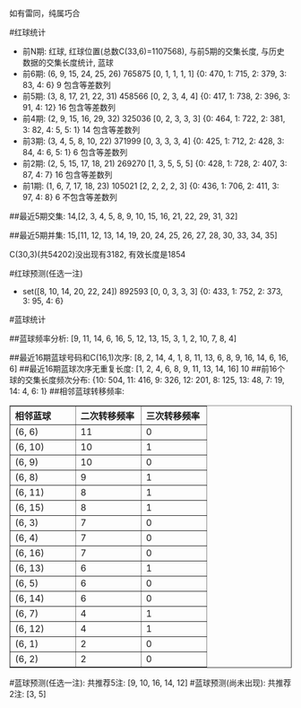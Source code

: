 <!-- 
.. title: 双色球2014067期(2014-06-15)数据分析报告
.. slug: slott-2014067-2014-06-15-report
.. date: 2014-06-16 08:00:00 UTC+08:00
.. tags: Lottery
.. link: 
.. description: 
.. type: text
-->

如有雷同，纯属巧合

<!-- TEASER_END-->

#红球统计

- 前N期: 红球, 红球位置(总数C(33,6)=1107568), 与前5期的交集长度, 与历史数据的交集长度统计, 蓝球
- 前6期: (6, 9, 15, 24, 25, 26) 765875 [0, 1, 1, 1, 1] {0: 470, 1: 715, 2: 379, 3: 83, 4: 6} 9 包含等差数列
- 前5期: (3, 8, 17, 21, 22, 31) 458566 [0, 2, 3, 4, 4] {0: 417, 1: 738, 2: 396, 3: 91, 4: 12} 16 包含等差数列
- 前4期: (2, 9, 15, 16, 29, 32) 325036 [0, 2, 3, 3, 3] {0: 464, 1: 722, 2: 381, 3: 82, 4: 5, 5: 1} 14 包含等差数列
- 前3期: (3, 4, 5, 8, 10, 22) 371999 [0, 3, 3, 3, 4] {0: 425, 1: 712, 2: 428, 3: 84, 4: 6, 5: 1} 6 包含等差数列
- 前2期: (2, 5, 15, 17, 18, 21) 269270 [1, 3, 5, 5, 5] {0: 428, 1: 728, 2: 407, 3: 87, 4: 7} 16 包含等差数列
- 前1期: (1, 6, 7, 17, 18, 23) 105021 [2, 2, 2, 2, 3] {0: 436, 1: 706, 2: 411, 3: 97, 4: 8} 6 不包含等差数列

##最近5期交集:
14,[2, 3, 4, 5, 8, 9, 10, 15, 16, 21, 22, 29, 31, 32]

##最近5期并集:
15,[11, 12, 13, 14, 19, 20, 24, 25, 26, 27, 28, 30, 33, 34, 35]

C(30,3)(共54202)没出现有3182, 
有效长度是1854

#红球预测(任选一注)

- set([8, 10, 14, 20, 22, 24]) 892593 [0, 0, 3, 3, 3] {0: 433, 1: 752, 2: 373, 3: 95, 4: 6}

#蓝球统计

##蓝球频率分析:
[9, 11, 14, 6, 16, 5, 12, 13, 15, 3, 1, 2, 10, 7, 8, 4]

##最近16期蓝球号码和C(16,1)次序:
[8, 2, 14, 4, 1, 8, 11, 13, 6, 8, 9, 16, 14, 6, 16, 6]
##最近16期蓝球次序无重复长度:
[1, 2, 4, 6, 8, 9, 11, 13, 14, 16] 10
##前16个球的交集长度频次分布:
{10: 504, 11: 416, 9: 326, 12: 201, 8: 125, 13: 48, 7: 19, 14: 4, 6: 1}
##相邻蓝球转移频率:
<table border="1" class="table table-striped dataframe">
  <thead>
    <tr style="text-align: left;">
      <th style="min-width: 100px;">相邻蓝球</th>
      <th style="min-width: 100px;">二次转移频率</th>
      <th style="min-width: 100px;">三次转移频率</th>
    </tr>
  </thead>
  <tbody>
    <tr>
      <td>  (6, 6)</td>
      <td> 11</td>
      <td> 0</td>
    </tr>
    <tr>
      <td> (6, 10)</td>
      <td> 10</td>
      <td> 1</td>
    </tr>
    <tr>
      <td>  (6, 9)</td>
      <td> 10</td>
      <td> 0</td>
    </tr>
    <tr>
      <td>  (6, 8)</td>
      <td>  9</td>
      <td> 1</td>
    </tr>
    <tr>
      <td> (6, 11)</td>
      <td>  8</td>
      <td> 1</td>
    </tr>
    <tr>
      <td> (6, 15)</td>
      <td>  8</td>
      <td> 1</td>
    </tr>
    <tr>
      <td>  (6, 3)</td>
      <td>  7</td>
      <td> 0</td>
    </tr>
    <tr>
      <td>  (6, 4)</td>
      <td>  7</td>
      <td> 0</td>
    </tr>
    <tr>
      <td> (6, 16)</td>
      <td>  7</td>
      <td> 0</td>
    </tr>
    <tr>
      <td> (6, 13)</td>
      <td>  6</td>
      <td> 1</td>
    </tr>
    <tr>
      <td>  (6, 5)</td>
      <td>  6</td>
      <td> 0</td>
    </tr>
    <tr>
      <td> (6, 14)</td>
      <td>  6</td>
      <td> 0</td>
    </tr>
    <tr>
      <td>  (6, 7)</td>
      <td>  4</td>
      <td> 1</td>
    </tr>
    <tr>
      <td> (6, 12)</td>
      <td>  4</td>
      <td> 1</td>
    </tr>
    <tr>
      <td>  (6, 1)</td>
      <td>  2</td>
      <td> 0</td>
    </tr>
    <tr>
      <td>  (6, 2)</td>
      <td>  2</td>
      <td> 0</td>
    </tr>
  </tbody>
</table>
#蓝球预测(任选一注):
共推荐5注: [9, 10, 16, 14, 12]
#蓝球预测(尚未出现):
共推荐2注: [3, 5]

